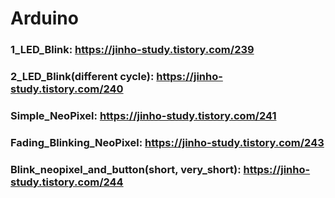 # Arduino  

### 1_LED_Blink: https://jinho-study.tistory.com/239  
### 2_LED_Blink(different cycle): https://jinho-study.tistory.com/240  
### Simple_NeoPixel: https://jinho-study.tistory.com/241   
### Fading_Blinking_NeoPixel: https://jinho-study.tistory.com/243  
### Blink_neopixel_and_button(short, very_short): https://jinho-study.tistory.com/244  
### 
